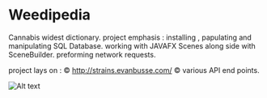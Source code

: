 # Weedipedia

Cannabis widest dictionary.
project emphasis : 
installing , papulating and manipulating SQL Database.
working with JAVAFX Scenes along side with SceneBuilder.
preforming network requests.

project lays on : 
©  http://strains.evanbusse.com/  ©
various API end points.

 ![Alt text](https://i.ibb.co/16jGzQp/Screen-Shot-2020-11-05-at-3-09-05.png) 
